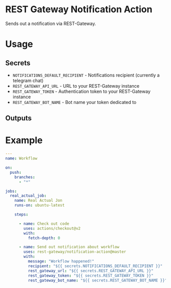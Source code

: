 # REST Gateway Notification Action

Sends out a notification via REST-Gateway.

# Usage


## Secrets

* `NOTIFICATIONS_DEFAULT_RECIPIENT` - Notifications recipient (currently a telegram chat)
* `REST_GATEWAY_API_URL` - URL to your REST-Gateway instance
* `REST_GATEWAY_TOKEN` - Authentication token to your REST-Gateway instance
* `REST_GATEWAY_BOT_NAME` - Bot name your token dedicated to

## Outputs


# Example

```yaml
---
name: Workflow

on:
  push:
    branches:
      - "*"

jobs:
  real_actual_job:
    name: Real Actual Jon
    runs-on: ubuntu-latest

    steps:

      - name: Check out code
        uses: actions/checkout@v2
        with:
          fetch-depth: 0

      - name: Send out notification about workflow
        uses: rest-gateway/notification-action@master
        with:
          message: "Workflow happened!"
          recipient: "${{ secrets.NOTIFICATIONS_DEFAULT_RECIPIENT }}"
          rest_gateway_url: "${{ secrets.REST_GATEWAY_API_URL }}"
          rest_gateway_token: "${{ secrets.REST_GATEWAY_TOKEN }}"
          rest_gateway_bot_name: "${{ secrets.REST_GATEWAY_BOT_NAME }}"

```